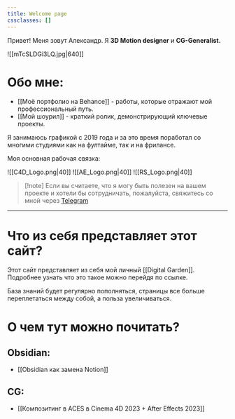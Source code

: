 ```yaml
---
title: Welcome page
cssclasses: []
---
```

Привет! Меня зовут Александр. Я **3D Motion designer** и **CG-Generalist.**

![[mTcSLDGi3LQ.jpg|640]] 

# Обо мне:

- [[Моё портфолио на Behance]] - работы, которые отражают мой профессиональный путь.
- [[Мой шоурил]] - краткий ролик, демонстрирующий ключевые проекты.


Я занимаюсь графикой с 2019 года и за это время поработал со многими студиями
как на фултайме, так и на фрилансе.

Моя основная рабочая связка:

![[C4D_Logo.png|40]]  ![[AE_Logo.png|40]]  ![[RS_Logo.png|40]]

>[!note] Если вы считаете, что я могу быть полезен на вашем проекте и хотели бы сотрудничать, пожалуйста, свяжитесь со мной через [Telegram](https://t.me/marichevsky)

---

# Что из себя представляет этот сайт?

Этот сайт представляет из себя мой личный [[Digital Garden]]. Подробнее узнать что это такое можно перейдя по ссылке.

База знаний будет регулярно пополняться, страницы все больше переплетаться между собой, а польза увеличиваться.

# О чем тут можно почитать?

## Obsidian:
- [[Obsidian как замена Notion]]
## CG:
- [[Композитинг в ACES в Cinema 4D 2023 + After Effects 2023]]

